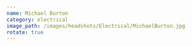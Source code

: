 ```yaml
---
name: Michael Burton
category: electrical
image_path: /images/headshots/Electrical/MichaelBurton.jpg
rotate: true
---
```

